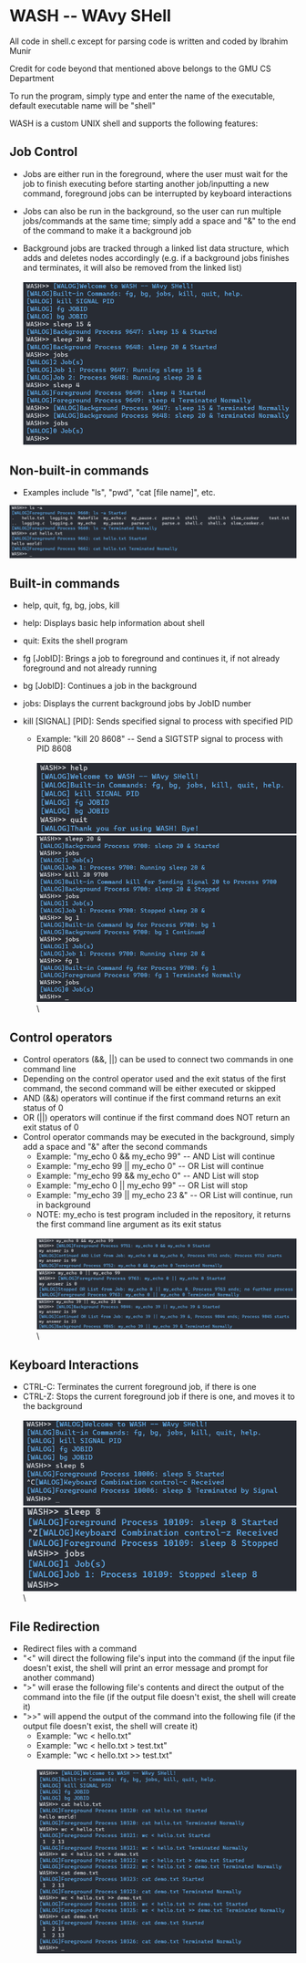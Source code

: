 # WASH -- WAvy SHell
 
 All code in shell.c except for parsing code is written and coded by Ibrahim Munir
 
 Credit for code beyond that mentioned above belongs to the GMU CS Department
 
 
To run the program, simply type and enter the name of the executable, default executable name will be "shell"


 WASH is a custom UNIX shell and supports the following features:
 
 Job Control
 -
   - Jobs are either run in the foreground, where the user must wait for the job to finish executing  before starting another job/inputting a new command, foreground jobs can be interrupted by keyboard interactions
   
   - Jobs can also be run in the background, so the user can run multiple jobs/commands at the same time; simply add a space and "&" to the end of the command to make it a background job
   
   - Background jobs are tracked through a linked list data structure, which adds and deletes nodes accordingly (e.g. if a background jobs finishes and terminates, it will also be removed from the linked list)
 \
 \
 ![](images/jobcontroldemo.png)
 
 Non-built-in commands
 -
   - Examples include "ls", "pwd", "cat [file name]", etc.
     
       
 ![](images/nbicmddemo.png)
   
   
   
   
   
   
   
 
 Built-in commands
 -
   - help, quit, fg, bg, jobs, kill
    
   - help: Displays basic help information about shell
    
   - quit: Exits the shell program
    
   - fg [JobID]: Brings a job to foreground and continues it, if not already foreground and not already running

   - bg [JobID]: Continues a job in the background
    
   - jobs: Displays the current background jobs by JobID number
    
   - kill [SIGNAL] [PID]: Sends specified signal to process with specified PID
      - Example: "kill 20 8608" -- Send a SIGTSTP signal to process with PID 8608
  \
  \
  ![](images/helpquitcmddemo.png)
  ![](images/bicmddemo.png)
  \
  \
  
  
  
  
 Control operators
 -
   - Control operators (&&, ||) can be used to connect two commands in one command line
   - Depending on the control operator used and the exit status of the first command, the second command will be either executed or skipped
   - AND (&&) operators will continue if the first command returns an exit status of 0
   - OR (||) operators will continue if the first command does NOT return an exit status of 0
   - Control operator commands may be executed in the background, simply add a space and "&" after the second commands
     - Example: "my_echo 0 && my_echo 99" -- AND List will continue
     - Example: "my_echo 99 || my_echo 0" -- OR List will continue
     - Example: "my_echo 99 && my_echo 0" -- AND List will stop
     - Example: "my_echo 0 || my_echo 99" -- OR List will stop
     - Example: "my_echo 39 || my_echo 23 &" -- OR List will continue, run in background
     - NOTE: my_echo is test program included in the repository, it returns the first command line argument as its exit status
 \
 \
 ![](images/contop1demo.png)
 ![](images/contop2demo.png)
 ![](images/contop3demo.png)
 \
 \
 
 
 Keyboard Interactions
 -
   - CTRL-C: Terminates the current foreground job, if there is one
   - CTRL-Z: Stops the current foreground job if there is one, and moves it to the background
   \
   \
   ![](images/ctrlcdemo.png)
   ![](images/ctrlzdemo.png)
   \
   \
   

  File Redirection
  -
   - Redirect files with a command
   - "<" will direct the following file's input into the command (if the input file doesn't exist, the shell will print an error message and prompt for another command)
   - ">" will erase the following file's contents and direct the output of the command into the file (if the output file doesn't exist, the shell will create it)
   - ">>" will append the output of the command into the following file (if the output file doesn't exist, the shell will create it)
     - Example: "wc < hello.txt"
     - Example: "wc < hello.txt > test.txt"
     - Example: "wc < hello.txt >> test.txt"
     \
     \
     ![](images/fileredirectiondemo.png)
      

      
